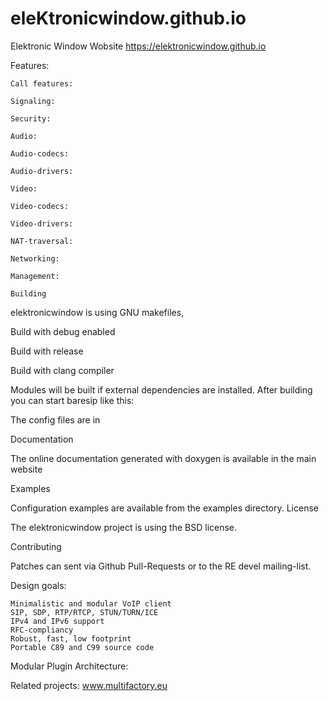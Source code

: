 # eleKtronicwindow.github.io
Elektronic Window Wobsite https://elektronicwindow.github.io


Features:

    Call features:
    
    Signaling:
    
    Security:
    
    Audio:
    
    Audio-codecs:
    
    Audio-drivers:
    
    Video:
    
    Video-codecs:
    
    Video-drivers:
    
    NAT-traversal:
    
    Networking:
    
    Management:
    
    Building

elektronicwindow is using GNU makefiles,
    

Build with debug enabled

Build with release

Build with clang compiler


Modules will be built if external dependencies are installed. After building you can start baresip like this:


The config files are in


Documentation

The online documentation generated with doxygen is available in the main website

Examples

Configuration examples are available from the examples directory.
License

The elektronicwindow project is using the BSD license.

Contributing

Patches can sent via Github Pull-Requests or to the RE devel mailing-list.

Design goals:

    Minimalistic and modular VoIP client
    SIP, SDP, RTP/RTCP, STUN/TURN/ICE
    IPv4 and IPv6 support
    RFC-compliancy
    Robust, fast, low footprint
    Portable C89 and C99 source code

Modular Plugin Architecture:
    
    
Related projects:
www.multifactory.eu
